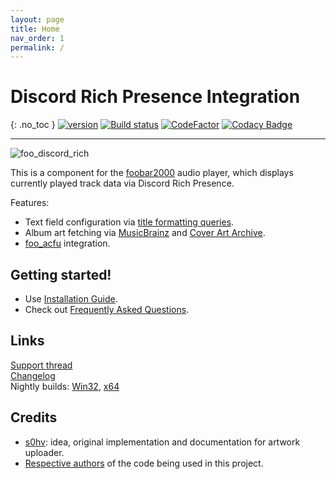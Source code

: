 ```yaml
---
layout: page
title: Home
nav_order: 1
permalink: /
---
```


# Discord Rich Presence Integration
{: .no_toc }
[![version][version_badge]][changelog] [![Build status][appveyor_badge]](https://ci.appveyor.com/project/TheQwertiest/foo-discord-rich/branch/master) [![CodeFactor][codefactor_badge]](https://www.codefactor.io/repository/github/theqwertiest/foo_discord_rich/overview/master) [![Codacy Badge][codacy_badge]](https://app.codacy.com/gh/TheQwertiest/foo_discord_rich/dashboard?utm_source=gh&utm_medium=referral&utm_content=&utm_campaign=Badge_grade) 

---
![foo_discord_rich](assets/img/foo_discord_rich.png)

This is a component for the [foobar2000](https://www.foobar2000.org) audio player, which displays currently played track data via Discord Rich Presence.

Features:
- Text field configuration via [title formatting queries](http://wiki.hydrogenaud.io/index.php?title=Foobar2000:Title_Formatting_Reference).
- Album art fetching via [MusicBrainz](https://musicbrainz.org/) and [Cover Art Archive](https://coverartarchive.org/).
- [foo_acfu](https://acfu.3dyd.com) integration.

## Getting started!

- Use [Installation Guide](installation.md).
- Check out [Frequently Asked Questions](faq.md).

## Links

[Support thread](https://hydrogenaud.io/index.php/topic,116860.new.html)  
[Changelog][changelog]  
Nightly builds: [Win32][nightly_win32], [x64][nightly_x64]

## Credits

- [s0hv](https://github.com/s0hv): idea, original implementation and documentation for artwork uploader.
- [Respective authors][3rdparty_license] of the code being used in this project.

[changelog]: changelog.md
[3rdparty_license]: third_party_notices.md
[todo]: https://github.com/TheQwertiest/foo_discord_rich/projects/1
[version_badge]: https://img.shields.io/github/release/theqwertiest/foo_discord_rich.svg
[appveyor_badge]: https://ci.appveyor.com/api/projects/status/t5bhoxmfgavhq81m/branch/master?svg=true
[codacy_badge]: https://api.codacy.com/project/badge/Grade/319298ca5bd64a739d1e70e3e27d59ab
[codefactor_badge]: https://www.codefactor.io/repository/github/theqwertiest/foo_discord_rich/badge/master
[nightly_win32]: https://ci.appveyor.com/api/projects/theqwertiest/foo-discord-rich/artifacts/_result%2FWin32_Release%2Ffoo_discord_rich-Win32.fb2k-component?branch=master&pr=false&job=Configuration%3A+Release%3B+Platform%3A+Win32
[nightly_x64]: https://ci.appveyor.com/api/projects/theqwertiest/foo-discord-rich/artifacts/_result%2Fx64_Release%2Ffoo_discord_rich-x64.fb2k-component?branch=master&pr=false&job=Configuration%3A+Release%3B+Platform%3A+x64
